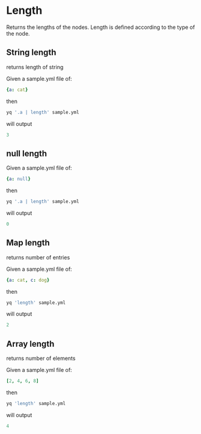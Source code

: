 # Length

Returns the lengths of the nodes. Length is defined according to the type of the node.

## String length
returns length of string

Given a sample.yml file of:
```yaml
{a: cat}
```
then
```bash
yq '.a | length' sample.yml
```
will output
```yaml
3
```

## null length
Given a sample.yml file of:
```yaml
{a: null}
```
then
```bash
yq '.a | length' sample.yml
```
will output
```yaml
0
```

## Map length
returns number of entries

Given a sample.yml file of:
```yaml
{a: cat, c: dog}
```
then
```bash
yq 'length' sample.yml
```
will output
```yaml
2
```

## Array length
returns number of elements

Given a sample.yml file of:
```yaml
[2, 4, 6, 8]
```
then
```bash
yq 'length' sample.yml
```
will output
```yaml
4
```

